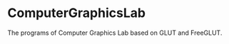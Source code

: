ComputerGraphicsLab
===================

The programs of Computer Graphics Lab based on GLUT and FreeGLUT.
